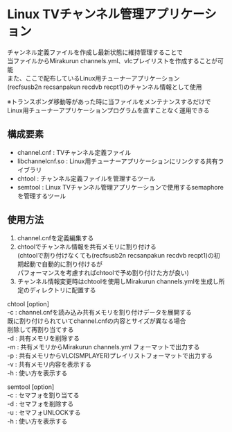 # Linux TVチャンネル管理アプリケーション
チャンネル定義ファイルを作成し最新状態に維持管理することで  
当ファイルからMirakurun channels.yml、vlcプレイリストを作成することが可能  
また、ここで配布しているLinux用チューナーアプリケーション  
(recfsusb2n recsanpakun recdvb recpt1)のチャンネル情報として使用  

※トランスポンダ移動等があった時に当ファイルをメンテナンスするだけで  
Linux用チューナーアプリケーションプログラムを直すことなく運用できる  

## 構成要素
- channel.cnf       : TVチャンネル定義ファイル
- libchannelcnf.so  : Linux用チューナーアプリケーションにリンクする共有ライブラリ
- chtool            : チャンネル定義ファイルを管理するツール
- semtool           : Linux TVチャンネル管理アプリケーションで使用するsemaphoreを管理するツール

## 使用方法
1. channel.cnfを定義編集する
2. chtoolでチャンネル情報を共有メモリに割り付ける  
   (chtoolで割り付けなくても(recfsusb2n recsanpakun recdvb recpt1)の初期起動で自動的に割り付けるが  
   パフォーマンスを考慮すればchtoolで予め割り付けた方が良い)  
4. チャンネル情報変更時はchtoolを使用しMirakurun channels.ymlを生成し所定のディレクトリに配置する

chtool [option]  
-c : channel.cnfを読み込み共有メモリを割り付けデータを展開する  
      既に割り付けられていてchannel.cnfの内容とサイズが異なる場合  
      削除して再割り当てする  
-d : 共有メモリを削除する  
-m : 共有メモリからMirakurun channels.yml フォーマットで出力する  
-p : 共有メモリからVLC(SMPLAYER)プレイリストフォーマットで出力する  
-v : 共有メモリ内容を表示する  
-h : 使い方を表示する  

semtool [option]  
-c : セマフォを割り当てる  
-d : セマフォを削除する  
-u : セマフォUNLOCKする  
-h : 使い方を表示する  



